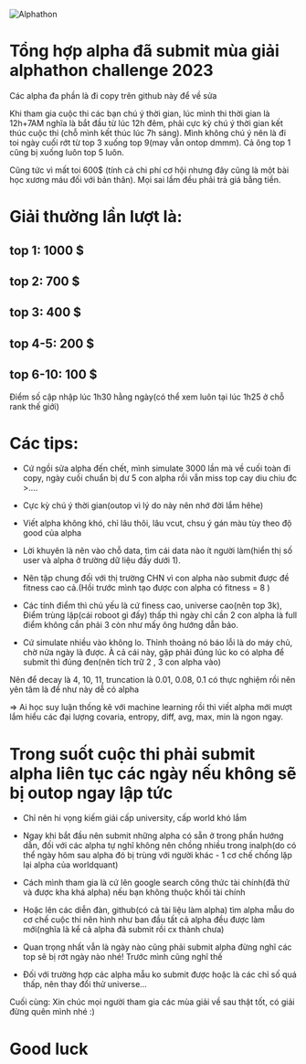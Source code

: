 ![Alphathon](https://www.google.com/url?sa=i&url=https%3A%2F%2Fwww.worldquant.com%2Fideas%2Fworldquant-commences-2023-international-quant-championship%2F&psig=AOvVaw2SA0vTmVUTNTBuj9yASg-P&ust=1699872235963000&source=images&cd=vfe&opi=89978449&ved=0CBEQjRxqFwoTCIjfhNijvoIDFQAAAAAdAAAAABAE)

# Tổng hợp alpha đã submit mùa giải alphathon challenge 2023

Các alpha đa phần là đi copy trên github này để về sửa


Khi tham gia cuộc thi các bạn chú ý thời gian, lúc mình thi thời gian là 12h+7AM nghĩa là bắt đầu từ lúc 12h đêm, phải cực kỳ chú ý thời gian kết thúc cuộc thi (chỗ mình kết thúc lúc 7h sáng). Mình không chú ý nên là đi toi ngày cuối rớt từ top 3 xuống top 9(may vẫn ontop dmmm). Cả ông top 1 cũng bị xuống luôn top 5 luôn. 

Cũng tức vì mất toi 600$ (tính cả chi phí cơ hội nhưng đây cũng là một bài học xương máu đối với bản thân). Mọi sai lầm đều phải trả giá bằng tiền. 

# Giải thường lần lượt là:

## top 1: 1000 $
## top 2: 700 $
## top 3: 400 $
## top 4-5: 200 $
## top 6-10: 100 $ 

Điểm số cập nhập lúc 1h30 hằng ngày(có thể xem luôn tại lúc 1h25 ở chỗ rank thế giới)

# Các tips:

- Cứ ngồi sửa alpha đến chết, mình simulate 3000 lần mà về cuối toàn đi copy, ngày cuối chuẩn bị dư 5 con alpha rồi vẫn miss top cay diu chiu đc >....

- Cực kỳ chú ý thời gian(outop vì lý do này nên nhớ đời lắm hêhe)

- Viết alpha không khó, chỉ lâu thôi, lâu vcut, chsu ý gán màu tùy theo độ good của alpha

- Lời khuyên là nên vào chỗ data, tìm cái data nào ít người làm(hiển thị số user và alpha ở trường dữ liệu đấy dưới 1). 

- Nên tập chung đối với thị trường CHN vì con alpha nào submit được đề fitness cao cả.(Hồi trước mình tạo được con alpha có fitness = 8 )

- Các tính điểm thì chủ yếu là cứ finess cao, universe cao(nên top 3k), Điểm trùng lặp(cái roboot gì đấy) thấp thì ngày chỉ cần 2 con alpha là full điểm không cần phải 3 còn như mấy ông hướng dẫn bảo.

- Cứ simulate nhiều vào không lo. Thỉnh thoảng nó báo lỗi là do máy chủ, chờ nửa ngày là được. À cả cái này, gặp phải đúng lúc ko có alpha để submit thì đúng đen(nên tích trữ 2 , 3 con alpha vào)


Nên để decay là 4, 10, 11, truncation là 0.01, 0.08, 0.1 có thực nghiệm rồi nên yên tâm là để như này dễ có alpha

$\Rightarrow$ Ai học suy luận thống kê với machine learning rồi thì viết alpha mới mượt lắm hiểu các đại lượng covaria, entropy, diff, avg, max, min là ngon ngay.




# Trong suốt cuộc thi phải submit alpha liên tục các ngày nếu không sẽ bị outop ngay lập tức

- Chỉ nên hi vọng kiếm giải cấp university, cấp world khó lắm

- Ngay khi bắt đầu nên submit những alpha có sẵn ở trong phần hướng dẫn, đối với các alpha tự nghĩ không nên chồng nhiều trong inalph(do có thể ngày hôm sau alpha đó bị trùng với người khác - 1 cơ chế chống lặp lại alpha của worldquant) 

- Cách mình tham gia là cứ lên google search công thức tài chính(đã thử và được kha khá alpha) nếu bạn không thuộc khối tài chính

- Hoặc lên các diễn đàn, github(có cả tài liệu làm alpha) tìm alpha mẫu do cơ chế cuộc thi nên hình như ban đầu tất cả alpha đều được làm mới(nghĩa là kể cả alpha đã submit rồi cx thành chưa)

- Quan trọng nhất vẫn là ngày nào cũng phải submit alpha đừng nghĩ các top sẽ bị rớt ngày nào nhé! Trước mình cũng nghĩ thế

- Đối với trường hợp các alpha mẫu ko submit được hoặc là các chỉ số quá thấp, nên thay đổi thử universe...

Cuối cùng:  Xin chúc mọi người tham gia các mùa giải về sau thật tốt, có giải đừng quên mình nhé :)

# Good luck 